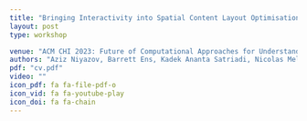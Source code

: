 ```yaml
---
title: "Bringing Interactivity into Spatial Content Layout Optimisation"
layout: post
type: workshop

venue: "ACM CHI 2023: Future of Computational Approaches for Understanding & Adapting User Interfaces"
authors: "Aziz Niyazov, Barrett Ens, Kadek Ananta Satriadi, Nicolas Mellado, Loic Barthe, Tim Dwyer, Marcos Serrano"
pdf: "cv.pdf"
video: ""
icon_pdf: fa fa-file-pdf-o
icon_vid: fa fa-youtube-play
icon_doi: fa fa-chain
---
```


